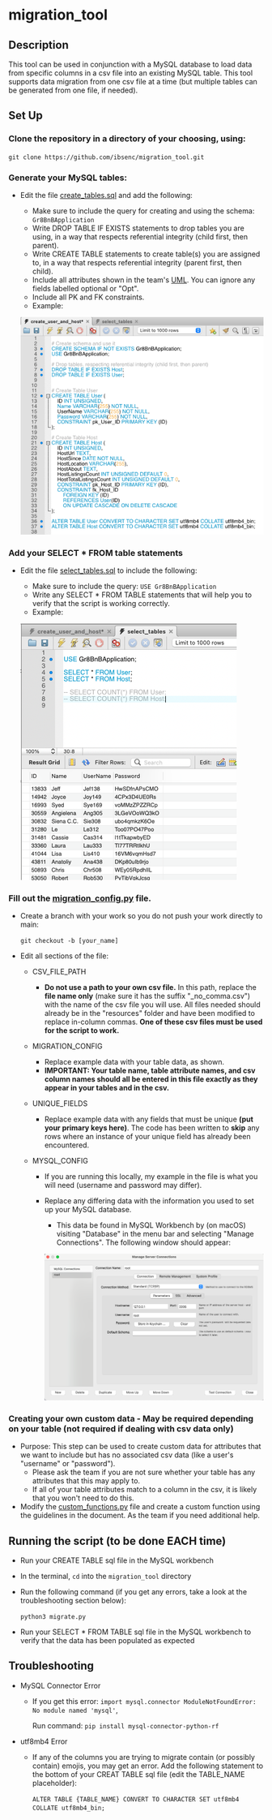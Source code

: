 # migration_tool

## Description

This tool can be used in conjunction with a MySQL database to load data from specific columns in a csv file into an existing MySQL table. This tool supports data migration from one csv file at a time (but multiple tables can be generated from one file, if needed).

## Set Up

### Clone the repository in a directory of your choosing, using:

`git clone https://github.com/ibsenc/migration_tool.git`

### Generate your MySQL tables:

- Edit the file [create_tables.sql](sql_files/create_tables.sql) and add the following:

  - Make sure to include the query for creating and using the schema: `Gr8BnBApplication`
  - Write DROP TABLE IF EXISTS statements to drop tables you are using, in a way that respects referential integrity (child first, then parent).
  - Write CREATE TABLE statements to create table(s) you are assigned to, in a way that respects referential integrity (parent first, then child).
  - Include all attributes shown in the team's [UML](https://drive.google.com/file/d/1s17or0YGwgyqoSGFZvlyd2DtB4UtBDTB/view?usp=sharing). You can ignore any fields labelled optional or "Opt".
  - Include all PK and FK constraints.
  - Example:

  ![CREATE TABLE example screenshot](example_screenshots/example_sql_create_tables.png)

### Add your SELECT \* FROM table statements

- Edit the file [select_tables.sql](sql_files/select_tables.sql) to include the following:

  - Make sure to include the query: `USE Gr8BnBApplication`
  - Write any SELECT \* FROM TABLE statements that will help you to verify that the script is working correctly.
  - Example:

  ![SELECT * FROM TABLE example screenshot](example_screenshots/example_sql_select_tables.png)

### Fill out the [migration_config.py](migration_config.py) file.

- Create a branch with your work so you do not push your work directly to main:

  `git checkout -b [your_name]`

- Edit all sections of the file:

  - CSV_FILE_PATH
    - **Do not use a path to your own csv file.** In this path, replace the **file name only** (make sure it has the suffix "\_no_comma.csv") with the name of the csv file you will use. All files needed should already be in the "resources" folder and have been modified to replace in-column commas. **One of these csv files must be used for the script to work.**
  - MIGRATION_CONFIG
    - Replace example data with your table data, as shown.
    - **IMPORTANT: Your table name, table attribute names, and csv column names should all be entered in this file exactly as they appear in your tables and in the csv.**
  - UNIQUE_FIELDS
    - Replace example data with any fields that must be unique **(put your primary keys here)**. The code has been written to **skip** any rows where an instance of your unique field has already been encountered.
  - MYSQL_CONFIG

    - If you are running this locally, my example in the file is what you will need (username and password may differ).
    - Replace any differing data with the information you used to set up your MySQL database.

      - This data be found in MySQL Workbench by (on macOS) visiting "Database" in the menu bar and selecting "Manage Connections". The following window should appear:

      ![MySQL Connection Details](example_screenshots/example_mysql_connection_details.png)

### Creating your own custom data - May be required depending on your table (not required if dealing with csv data only)

- Purpose: This step can be used to create custom data for attributes that we want to include but has no associated csv data (like a user's "username" or "password").
  - Please ask the team if you are not sure whether your table has any attributes that this may apply to.
  - If all of your table attributes match to a column in the csv, it is likely that you won't need to do this.
- Modify the [custom_functions.py](custom_functions.py) file and create a custom function using the guidelines in the document. As the team if you need additional help.

## Running the script (to be done EACH time)

- Run your CREATE TABLE sql file in the MySQL workbench
- In the terminal, `cd` into the `migration_tool` directory
- Run the following command (if you get any errors, take a look at the troubleshooting section below):

  `python3 migrate.py`

- Run your SELECT \* FROM TABLE sql file in the MySQL workbench to verify that the data has been populated as expected

## Troubleshooting

- MySQL Connector Error

  - If you get this error:
    `import mysql.connector ModuleNotFoundError: No module named 'mysql'`,

    Run command: `pip install mysql-connector-python-rf`

- utf8mb4 Error

  - If any of the columns you are trying to migrate contain (or possibly contain) emojis, you may get an error. Add the following statement to the bottom of your CREAT TABLE sql file (edit the TABLE_NAME placeholder):

    `ALTER TABLE {TABLE_NAME} CONVERT TO CHARACTER SET utf8mb4 COLLATE utf8mb4_bin;`

